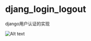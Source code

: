 # djang_login_logout

django用户认证的实现


![Alt text](http://s1.51cto.com/images/20180504/1525403548451542.png)
